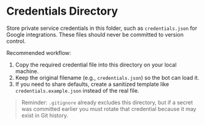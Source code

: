 # Credentials Directory

Store private service credentials in this folder, such as `credentials.json` for Google integrations. These files should never be committed to version control.

Recommended workflow:

1. Copy the required credential file into this directory on your local machine.
2. Keep the original filename (e.g., `credentials.json`) so the bot can load it.
3. If you need to share defaults, create a sanitized template like `credentials.example.json` instead of the real file.

> Reminder: `.gitignore` already excludes this directory, but if a secret was committed earlier you must rotate that credential because it may exist in Git history.
